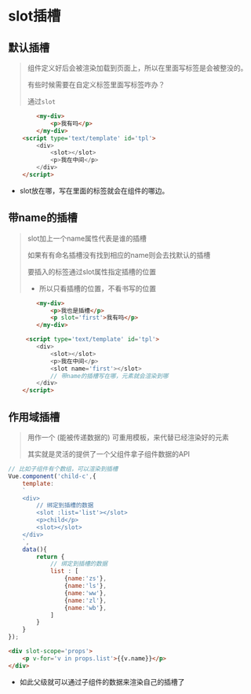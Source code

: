 # slot插槽

## 默认插槽

> 组件定义好后会被渲染加载到页面上，所以在里面写标签是会被整没的。
>
> 有些时候需要在自定义标签里面写标签咋办？
>
> 通过`slot` 

```html
		<my-div>
            <p>我有吗</p>
        </my-div>
	<script type='text/template' id='tpl'>
        <div>
            <slot></slot>
            <p>我在中间</p>
        </div>
    </script>
```

- slot放在哪，写在里面的标签就会在组件的哪边。

## 带name的插槽

> slot加上一个name属性代表是谁的插槽
>
> 如果有有命名插槽没有找到相应的name则会去找默认的插槽
>
> 要插入的标签通过slot属性指定插槽的位置
>
> - 所以只看插槽的位置，不看书写的位置

```html
		<my-div>
            <p>我也是插槽</p>
            <p slot='first'>我有吗</p>
        </my-div>

	 <script type='text/template' id='tpl'>
        <div>
            <slot></slot>
            <p>我在中间</p>
            <slot name='first'></slot>
            // 带name的插槽写在哪，元素就会渲染到哪
        </div>
    </script>
```

## 作用域插槽

> 用作一个 (能被传递数据的) 可重用模板，来代替已经渲染好的元素
>
> 其实就是灵活的提供了一个父组件拿子组件数据的API

```js
// 比如子组件有个数组，可以渲染到插槽
Vue.component('child-c',{
    template:
    `
    <div>
		// 绑定到插槽的数据
        <slot :list='list'></slot>
        <p>child</p>
        <slot></slot>
    </div>
    `,
    data(){
        return {
            // 绑定到插槽的数据
            list : [
                {name:'zs'},
                {name:'ls'},
                {name:'ww'},
                {name:'zl'},
                {name:'wb'},
            ]
        }
    }
});
```

```html
<div slot-scope='props'>
    <p v-for='v in props.list'>{{v.name}}</p>
</div>
```

- 如此父级就可以通过子组件的数据来渲染自己的插槽了